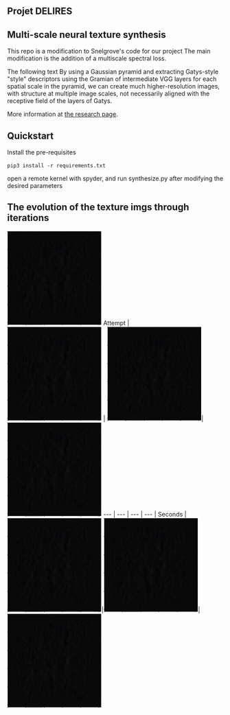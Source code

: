 ## Projet DELIRES 
## Multi-scale neural texture synthesis
This repo is a modification to Snelgrove's code for our project
The main modification is the addition of a multiscale spectral loss.

The following text 
By using a Gaussian pyramid and extracting Gatys-style "style" descriptors
using the Gramian of intermediate VGG layers for each spatial scale in the
pyramid, we can create much higher-resolution images, with structure at
multiple image scales, not necessarily aligned with the receptive field of the
layers of Gatys.

More information at [the research page](http://wxs.ca/research/multiscale-neural-synthesis/).
## Quickstart

Install the pre-requisites

    pip3 install -r requirements.txt

open a remote kernel with spyder, and run synthesize.py after modifying the desired parameters

## The evolution of the texture imgs through iterations

<img src='lego.gif'>
Attempt | <img src='lego.gif'> | <img src='lego.gif'>| <img src='lego.gif'>
--- | --- | --- | --- |
Seconds |<img src='lego.gif'>|<img src='lego.gif'>|<img src='lego.gif'>
